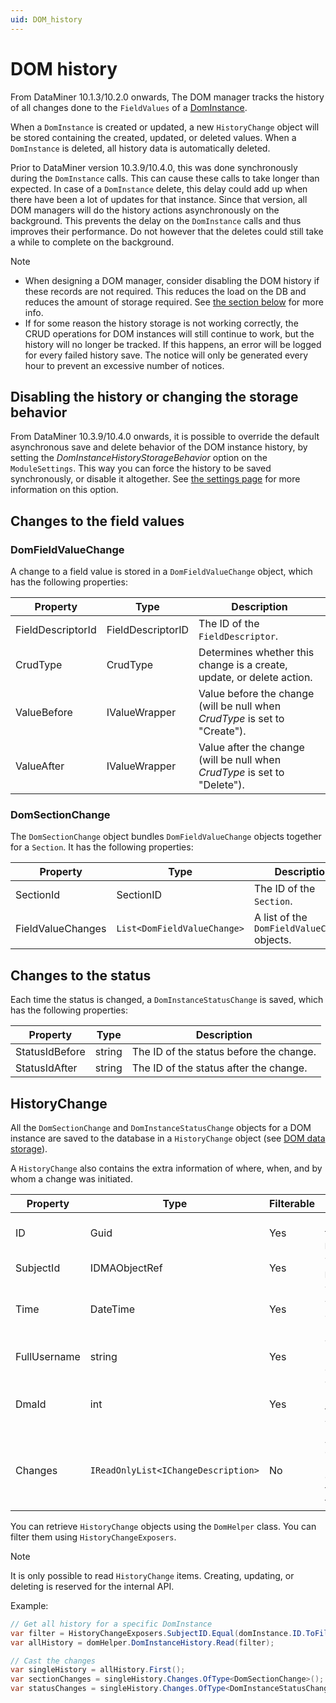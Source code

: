 ```yaml
---
uid: DOM_history
---
```


# DOM history

From DataMiner 10.1.3/10.2.0 onwards, The DOM manager tracks the history of all changes done to the `FieldValues` of a [DomInstance](xref:DomInstance).

When a `DomInstance` is created or updated, a new `HistoryChange` object will be stored containing the created, updated, or deleted values. When a `DomInstance` is deleted, all history data is automatically deleted.

Prior to DataMiner version 10.3.9/10.4.0, this was done synchronously during the `DomInstance` calls. This can cause these calls to take longer than expected. In case of a `DomInstance` delete, this delay could add up when there have been a lot of updates for that instance. Since that version, all DOM managers will do the history actions asynchronously on the background. This prevents the delay on the `DomInstance` calls and thus improves their performance. Do not however that the deletes could still take a while to complete on the background.

> [!NOTE]
>
> - When designing a DOM manager, consider disabling the DOM history if these records are not required. This reduces the load on the DB and reduces the amount of storage required. See [the section below](#disabling-the-history-or-changing-the-storage-behavior) for more info.
> - If for some reason the history storage is not working correctly, the CRUD operations for DOM instances will still continue to work, but the history will no longer be tracked. If this happens, an error will be logged for every failed history save. The notice will only be generated every hour to prevent an excessive number of notices.

## Disabling the history or changing the storage behavior

From DataMiner 10.3.9/10.4.0 onwards, it is possible to override the default asynchronous save and delete behavior of the DOM instance history, by setting the *DomInstanceHistoryStorageBehavior* option on the `ModuleSettings`. This way you can force the history to be saved synchronously, or disable it altogether. See [the settings page](xref:DOM_DomInstanceHistorySettings) for more information on this option.

## Changes to the field values

### DomFieldValueChange

A change to a field value is stored in a `DomFieldValueChange` object, which has the following properties:

| Property | Type | Description |
|--|--|--|
| FieldDescriptorId | FieldDescriptorID | The ID of the `FieldDescriptor`. |
| CrudType | CrudType | Determines whether this change is a create, update, or delete action. |
| ValueBefore | IValueWrapper | Value before the change (will be null when *CrudType* is set to "Create"). |
| ValueAfter | IValueWrapper | Value after the change (will be null when *CrudType* is set to "Delete"). |

### DomSectionChange

The `DomSectionChange` object bundles `DomFieldValueChange` objects together for a `Section`. It has the following properties:

| Property | Type | Description |
|--|--|--|
| SectionId | SectionID | The ID of the `Section`. |
| FieldValueChanges | `List<DomFieldValueChange>` | A list of the `DomFieldValueChange` objects. |

## Changes to the status

Each time the status is changed, a `DomInstanceStatusChange` is saved, which has the following properties:

| Property | Type | Description |
|--|--|--|
| StatusIdBefore | string | The ID of the status before the change. |
| StatusIdAfter | string | The ID of the status after the change. |

## HistoryChange

All the `DomSectionChange` and `DomInstanceStatusChange` objects for a DOM instance are saved to the database in a `HistoryChange` object (see [DOM data storage](xref:DOM_data_storage)).

A `HistoryChange` also contains the extra information of where, when, and by whom a change was initiated.

| Property | Type | Filterable | Description |
|--|--|--|--|
| ID | Guid | Yes | Unique ID for this specific `HistoryChange`. |
| SubjectId | IDMAObjectRef | Yes | The ID of the `DomInstance`. |
| Time | DateTime | Yes | The time when the change was initiated. |
| FullUsername | string | Yes | The user who initiated this change. |
| DmaId | int | Yes | The ID of the DMA on which the change was initiated. |
| Changes | `IReadOnlyList<IChangeDescription>` | No | A list of changes (requires a cast to one of the change types). |

You can retrieve `HistoryChange` objects using the `DomHelper` class. You can filter them using `HistoryChangeExposers`.

> [!NOTE]
> It is only possible to read `HistoryChange` items. Creating, updating, or deleting is reserved for the internal API.

Example:

```csharp
// Get all history for a specific DomInstance
var filter = HistoryChangeExposers.SubjectID.Equal(domInstance.ID.ToFileFriendlyString());
var allHistory = domHelper.DomInstanceHistory.Read(filter);

// Cast the changes
var singleHistory = allHistory.First();
var sectionChanges = singleHistory.Changes.OfType<DomSectionChange>();
var statusChanges = singleHistory.Changes.OfType<DomInstanceStatusChange>();
```
